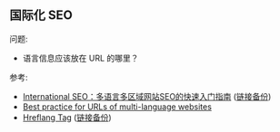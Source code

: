 ## 国际化 SEO

问题:

- 语言信息应该放在 URL 的哪里？

参考:

- [International SEO：多语言多区域网站SEO的快速入门指南](https://segmentfault.com/a/1190000016201684) ([链接备份](https://web.archive.org/web/20230225194413/https://segmentfault.com/a/1190000016201684))
- [Best practice for URLs of multi-language websites](https://stackoverflow.com/q/21985164/4622308)
- [Hreflang Tag](https://moz.com/learn/seo/hreflang-tag) ([链接备份](https://web.archive.org/web/20221122023101/https://moz.com/learn/seo/hreflang-tag))
